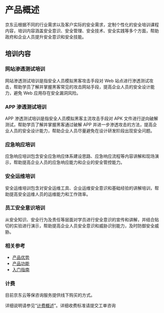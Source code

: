 
# 产品概述
京东云根据不同的行业需求以及客户实际的安全需求，定制个性化的安全培训课程内容，培训内容涵盖安全意识、安全管理、安全技术、安全实践等多个方面，帮助政府和企业人员提升安全意识和安全技能。


## 培训内容
### 网站渗透测试培训
网站渗透测试培训是指安全人员模拟黑客攻击手段对 Web 站点进行渗透测试攻击，帮助学员了解并掌握黑客常见的攻击网站手段，提高企业人员的安全设计能力，避免 Web 应用存在安全漏洞风险。
### APP 渗透测试培训
APP 渗透测试培训是指安全人员模拟黑客主流攻击手段对 APK 文件进行逆向破解测试，帮助学员了解并掌握黑客通过破解 APP 并进一步渗透攻击的方法，提高企业人员的安全设计能力，帮助企业人员尽量避免在设计研发阶段出现安全问题。 
### 应急响应培训
应急响应培训包含安全应急响应体系建设思路、应急响应流程等内容讲解和现场演示，帮助提高企业人员的应急响应能力和企业的安全管控能力。
### 安全运维培训
安全运维培训包含对安全运维工具、企业运维安全意识和基础经验的讲解培训，帮助提高安全运维人员的运维能力和工作效率。
### 员工安全意识培训
从安全知识、安全行为及责任等层面对学员进行安全意识的宣传和讲解，并结合贴切的实验进行演示，帮助提高企业人员安全意识和威胁识别能力，及时防御安全威胁。


### 相关参考

 - [产品优势](../Introduction/Benefits.md)
 - [产品功能](../Introduction/Features.md)
 - [入门指南](../Getting-Started/Getting-Started.md)

### 计费

目前京东云等保咨询服务提供线下购买的方式。

详细说明请参见“[计费概述](../Pricing/Billing-Overview.md)”。详细收费标准请提交工单咨询
